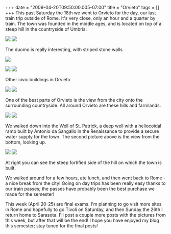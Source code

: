 +++
date = "2009-04-20T09:50:00.005-07:00"
title = "Orvieto"
tags = []
+++
This past Saturday the 18th we went to Orvieto for the day, our last train trip outside of Rome.  It's very close, only an hour and a quarter by train.  The town was founded in the middle ages, and is located on top of a steep hill in the countryside of Umbria.

<img src="http://1.bp.blogspot.com/_BPRHjFkCSTM/SeypIoP8ABI/AAAAAAAAFz0/MOt198hspGM/s1600/IMG_4156.JPG"/> <img src="http://2.bp.blogspot.com/_BPRHjFkCSTM/SeypJAm7_eI/AAAAAAAAFz8/kujSUL9n3mQ/s1600/IMG_4159.JPG"/>

The duomo is really interesting, with striped stone walls

<img src="http://1.bp.blogspot.com/_BPRHjFkCSTM/SeypJLM-bZI/AAAAAAAAF0E/_htigJDjRsQ/s1600/IMG_4164.JPG"/>

<img src="http://2.bp.blogspot.com/_BPRHjFkCSTM/SeypSCw_6KI/AAAAAAAAF0c/TAmfrLZzwWE/s1600/IMG_4185.JPG"/> <img src="http://4.bp.blogspot.com/_BPRHjFkCSTM/SeypJXUUsrI/AAAAAAAAF0U/UQobGf9c6aI/s1600/IMG_4182.JPG"/>

Other civic buildings in Orvieto

<img src="http://1.bp.blogspot.com/_BPRHjFkCSTM/SeypJXTNhYI/AAAAAAAAF0M/pkY6FXGsU5k/s1600/IMG_4179.JPG"/> <img src="http://1.bp.blogspot.com/_BPRHjFkCSTM/SeypSXupQoI/AAAAAAAAF0k/Bkf334Rn4qo/s1600/IMG_4192.JPG"/>

One of the best parts of Orvieto is the view from the city onto the surrounding countryside.  All around Orvieto are these hills and farmlands.

<img src="http://1.bp.blogspot.com/_BPRHjFkCSTM/SeypSpbIJiI/AAAAAAAAF00/GjzpODIbwIo/s1600/IMG_4207.JPG"/> <img src="http://2.bp.blogspot.com/_BPRHjFkCSTM/SeypSuTxRgI/AAAAAAAAF0s/iq91371jtnI/s1600/IMG_4203.JPG"/>

We walked down into the Well of St. Patrick, a deep well with a heliocoidal ramp built by Antonio da Sangallo in the Renaissance to provide a secure water supply for the town.  The second picture above is the view from the bottom, looking up.

<img src="http://4.bp.blogspot.com/_BPRHjFkCSTM/SeypS0tGjSI/AAAAAAAAF08/pK5Bta3m8pk/s1600/IMG_4226.JPG"/> <img src="http://3.bp.blogspot.com/_BPRHjFkCSTM/SeypWxKNDGI/AAAAAAAAF1E/TObyvbZcliU/s1600/IMG_4230.JPG"/>

At right you can see the steep fortified side of the hill on which the town is built.

We walked around for a few hours, ate lunch, and then went back to Rome - a nice break from the city!  Going on day trips has been really easy thanks to our train passes; the passes have probably been the best purchase we made for the semester!

This week (April 20-25) are final exams.  I'm planning to go visit more sites in Rome and hopefully to go Tivoli on Saturday, and then Sunday the 26th I return home to Sarasota.  I'll post a couple more posts with the pictures from this week, but after that will be the end!  I hope you have enjoyed my blog this semester; stay tuned for the final posts!
